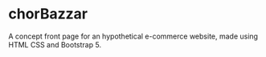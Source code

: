 # chorBazzar 
A concept front page for an hypothetical e-commerce website, made using HTML CSS and Bootstrap 5. 

